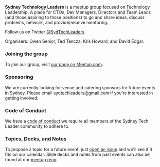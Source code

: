 **Sydney Technology Leaders** is a meetup group focused on Technology Leadership. A place for CTOs, Dev Managers, Directors and Team Leads (and those aspiring to those positions) to go and share ideas, discuss problems, network, and provide/receive mentoring. 

Follow us on Twitter [@SydTechLeaders](https://twitter.com/SydTechLeaders).

Organisers: Owen Senior, Ted Tencza, Kris Howard, and David Edgar.

### Joining the group

To join our group, visit [our page on Meetup.com](https://www.meetup.com/Syd-Technology-Leaders/).

### Sponsoring

We are currently looking for venue and catering sponsors for future events in Sydney. Please email sydtechleaders@gmail.com if you're interested in getting involved.

### Code of Conduct
We have a [code of conduct](/coc) we require all members of the Sydney Tech Leader community to adhere to.

### Topics, Decks, and Notes

To propose a topic for a future event, just [open an issue](https://github.com/sydtechleaders/meetups/issues) and we'll see if it fits on our calendar. Slide decks and notes from past events can also be found at our [meetup repo](https://github.com/sydtechleaders/meetups/).
